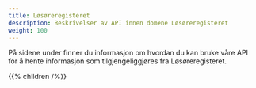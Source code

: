 ```yaml
---
title: Løsøreregisteret
description: Beskrivelser av API innen domene Løsøreregisteret
weight: 100
---
```


På sidene under finner du informasjon om hvordan du kan bruke våre API for å hente informasjon som tilgjengeliggjøres fra Løsøreregisteret.

{{% children /%}}
